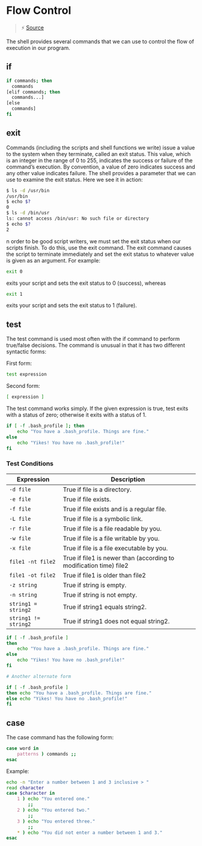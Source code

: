 # Flow Control

>⚡ [Source](http://linuxcommand.org/lc3_wss0080.php)

The shell provides several commands that we can use to control the flow of execution in our program.

## if

```bash
if commands; then
  commands
[elif commands; then
  commands...]
[else
  commands]
fi
```

## exit

Commands (including the scripts and shell functions we write) issue a value to the system when they terminate, called an exit status. This value, which is an integer in the range of 0 to 255, indicates the success or failure of the command’s execution. By convention, a value of zero indicates success and any other value indicates failure. The shell provides a parameter that we can use to examine the exit status. Here we see it in action:

```bash
$ ls -d /usr/bin
/usr/bin
$ echo $?
0
$ ls -d /bin/usr
ls: cannot access /bin/usr: No such file or directory
$ echo $?
2
```

n order to be good script writers, we must set the exit status when our scripts finish. To do this, use the exit command. The exit command causes the script to terminate immediately and set the exit status to whatever value is given as an argument. For example:

```bash
exit 0
```

exits your script and sets the exit status to 0 (success), whereas

```bash
exit 1
```

exits your script and sets the exit status to 1 (failure).

## test

The test command is used most often with the if command to perform true/false decisions. The command is unusual in that it has two different syntactic forms:

First form:

```bash
test expression
```

Second form:

```bash
[ expression ]
```

The test command works simply. If the given expression is true, test exits with a status of zero; otherwise it exits with a status of 1.

```bash
if [ -f .bash_profile ]; then
    echo "You have a .bash_profile. Things are fine."
else
    echo "Yikes! You have no .bash_profile!"
fi
```

### Test Conditions

Expression | Description
-|-
`-d file` | True if file is a directory.
`-e file` | True if file exists.
`-f file` | True if file exists and is a regular file.
`-L file` | True if file is a symbolic link.
`-r file` | True if file is a file readable by you.
`-w file` | True if file is a file writable by you.
`-x file` | True if file is a file executable by you.
`file1 -nt file2` | True if file1 is newer than (according to modification time) file2
`file1 -ot file2` | True if file1 is older than file2
`-z string` | True if string is empty.
`-n string` | True if string is not empty.
`string1 = string2` | True if string1 equals string2.
`string1 != string2` | True if string1 does not equal string2.

```bash
if [ -f .bash_profile ]
then
    echo "You have a .bash_profile. Things are fine."
else
    echo "Yikes! You have no .bash_profile!"
fi

# Another alternate form

if [ -f .bash_profile ]
then echo "You have a .bash_profile. Things are fine."
else echo "Yikes! You have no .bash_profile!"
fi
```

## case

The case command has the following form:

```bash
case word in
    patterns ) commands ;;
esac
```

Example:

```bash
echo -n "Enter a number between 1 and 3 inclusive > "
read character
case $character in
    1 ) echo "You entered one."
        ;;
    2 ) echo "You entered two."
        ;;
    3 ) echo "You entered three."
        ;;
    * ) echo "You did not enter a number between 1 and 3."
esac
```
